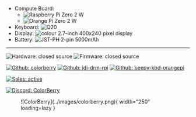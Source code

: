 <div class="grid" markdown>

<div markdown>

- Compute Board:
    - ![Raspberry Pi Zero 2 W](https://img.shields.io/badge/Raspberry_Pi-Zero_2_W-555555?logo=raspberrypi&logoColor=FFFFFF&labelColor=A22846)
    - ![Orange Pi Zero 2 W](https://img.shields.io/badge/Orange_Pi-Zero_2_W-555555?logoColor=FFFFFF&labelColor=F57F17)
- Keyboard:
![Q20](https://img.shields.io/badge/Q20-null?logo=blackberry&logoColor=FFFFFF&color=000000)
- Display: ![colour 2.7-inch 400x240 pixel display](https://img.shields.io/badge/JDI-colour_2.7--inch_400x240_pixel-1565C0)
- Battery: ![JST-PH 2-pin 5000mAh](https://img.shields.io/badge/JST--PH_2--pin-5000_mAh-E65100?labelColor=555555)

---

![Hardware: closed source](https://img.shields.io/badge/hardware-closed_source-B71C1C)
![Firmware: closed source](https://img.shields.io/badge/firmware-closed_source-B71C1C)

[![Github: colorberry](https://img.shields.io/badge/repo-colorberry-555555?logo=github&logoColor=FFFFFF&labelColor=181717)](https://github.com/hyphenlee/colorberry)
[![Github: jdi-drm-rpi](https://img.shields.io/badge/repo-jdi--drm--rpi-555555?logo=github&logoColor=FFFFFF&labelColor=181717)](https://github.com/hyphenlee/jdi-drm-rpi)
[![Github: beepy-kbd-orangepi](https://img.shields.io/badge/repo-beepy--kbd--orangepi-555555?logo=github&logoColor=FFFFFF&labelColor=181717)](https://github.com/hyphenlee/beepy-kbd-orangepi)

[![Sales: active](https://img.shields.io/badge/sales-active-43A047)](https://www.elecrow.com/store/ColorBerry)

[![Discord: ColorBerry](https://img.shields.io/badge/Discord-ColorBerry-null?logo=discord&logoColor=FFFFFF&labelColor=5865F2&color=555555)](https://discord.gg/2uGPpVmCCE)


</div>

<figure markdown="span">
  ![ColorBerry](../images/colorberry.png){ width="250" loading=lazy }
</figure>

</div>
